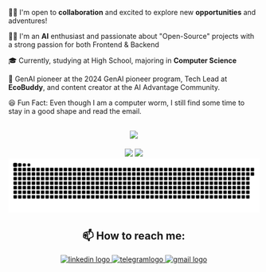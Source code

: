 🤝🏼 I'm open to **collaboration** and excited to explore new **opportunities** and adventures!

👨‍💻 I'm an **AI** enthusiast and passionate about "Open-Source" projects with a strong passion for both Frontend & Backend

🎓 Currently, studying at High School, majoring in **Computer Science**

🚀 GenAI pioneer at the 2024 GenAI pioneer program, Tech Lead at **EcoBuddy**, and content creator at the AI Advantage Community.

😆 Fun Fact: Even though I am a computer worm, I still find some time to stay in a good shape and read the email.

<br/>
<div align=center>
  <img src="https://github-profile-summary-cards.vercel.app/api/cards/profile-details?username=Kumala3&theme=2077" />
  <br/>
  <br/>
  <img src="https://github-readme-stats.vercel.app/api/top-langs/?username=Kumala3&layout=compact&theme=tokyonight&langs_count=8"/>
  <img src="https://github-readme-stats.vercel.app/api?username=Kumala3&count_private=true&show_icons=true&theme=radical&hide=contribs&show=prs_merged&bg_color=141321&hide_border=true&ring_color=00ffc8&title_color=ff0055&card_width=350&text_color=03d8f3">
  <img src="https://github.com/Kumala3/Kumala3/blob/output/github-contribution-grid-snake-dark.svg" />
</div>

<h2 align="center">📫 How to reach me:</h1>
<div align="center">
  <a href="https://www.linkedin.com/in/kostek-sytnyk/">
    <img src="https://img.shields.io/static/v1?message=LinkedIn&logo=linkedin&label=&color=0077B5&logoColor=white&labelColor=&style=flat" height="35" alt="linkedin logo"
    />
  </a>
  <a href="https://t.me/Supermario3">
    <img src="https://img.shields.io/static/v1?message=Telegram&logo=telegram&label=&color=2CA5E0&logoColor=white&labelColor=&style=flat" height="35"     alt="telegramlogo"/>
  </a>
  <a href="mailto:ksytnik73kwer@gmail.com">
    <img src="https://img.shields.io/static/v1?message=Gmail&logo=gmail&label=&color=D14836&logoColor=white&labelColor=&style=flat" height="35" alt="gmail logo"  />
  </a>
</div>

